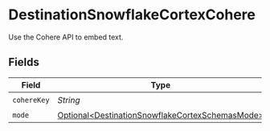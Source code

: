 # DestinationSnowflakeCortexCohere

Use the Cohere API to embed text.


## Fields

| Field                                                                                                            | Type                                                                                                             | Required                                                                                                         | Description                                                                                                      |
| ---------------------------------------------------------------------------------------------------------------- | ---------------------------------------------------------------------------------------------------------------- | ---------------------------------------------------------------------------------------------------------------- | ---------------------------------------------------------------------------------------------------------------- |
| `cohereKey`                                                                                                      | *String*                                                                                                         | :heavy_check_mark:                                                                                               | N/A                                                                                                              |
| `mode`                                                                                                           | [Optional\<DestinationSnowflakeCortexSchemasMode>](../../models/shared/DestinationSnowflakeCortexSchemasMode.md) | :heavy_minus_sign:                                                                                               | N/A                                                                                                              |